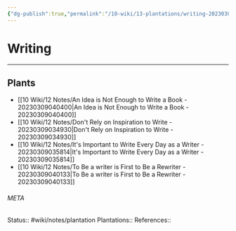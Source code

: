 ```yaml
---
{"dg-publish":true,"permalink":"/10-wiki/13-plantations/writing-20230309034859/"}
---
```


# Writing
---



## Plants
- [[10 Wiki/12 Notes/An Idea is Not Enough to Write a Book - 20230309040400\|An Idea is Not Enough to Write a Book - 20230309040400]]
- [[10 Wiki/12 Notes/Don't Rely on Inspiration to Write - 20230309034930\|Don't Rely on Inspiration to Write - 20230309034930]]
- [[10 Wiki/12 Notes/It's Important to Write Every Day as a Writer - 20230309035814\|It's Important to Write Every Day as a Writer - 20230309035814]]
- [[10 Wiki/12 Notes/To Be a writer is First to Be a Rewriter - 20230309040133\|To Be a writer is First to Be a Rewriter - 20230309040133]]




###### META
Status:: #wiki/notes/plantation
Plantations:: 
References:: 
